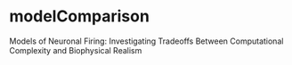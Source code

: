 # modelComparison
Models of Neuronal Firing: Investigating Tradeoffs Between Computational Complexity and Biophysical Realism
